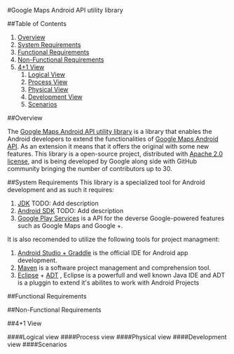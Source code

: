 #Google Maps Android API utility library

##Table of Contents
 1. [Overview](#overview)
 2. [System Requirements](#system-requirements)
 3. [Functional Requirements](#functional-requirements)
 4. [Non-Functional Requirements](#nonfunctional-requirements)
 5. [4+1 View](#41-view)
	1. [Logical View](#logical-view)
	2. [Process View](#process-view)
	3. [Physical View](#physical-view)
	4. [Development View](#development-view)
	5. [Scenarios](#scenarios)

##Overview

The [Google Maps Android API utility library](http://googlemaps.github.io/android-maps-utils/) is a library that enables the Android developers to extend the functionalities of [Google Maps Android API](http://developer.android.com/google/play-services/maps.html). As an extension it means that it offers the original with some new features.
This library is a open-source project, distributed with [Apache 2.0 license](http://www.apache.org/licenses/LICENSE-2.0), and is being developed by Google along side with GitHub community bringing the number of contributors up to 30.

##System Requirements
This library is a specialized tool for Android development and as such it requires:
 1. [JDK](http://www.oracle.com/technetwork/java/) TODO: Add description
 2. [Android SDK](http://developer.android.com/sdk/) TODO: Add description
 3. [Google Play Services](https://developers.google.com/android/guides/overview) is a API for the deverse Google-powered features such as Google Maps and Google +.

It is also recomended to utilize the following tools for project managment:

1. [Android Studio + Graddle](http://developer.android.com/sdk/) is the official IDE for Android app development.
2. [Maven](https://maven.apache.org/) is a software project management and comprehension tool.
3. [Eclipse](https://eclipse.org/) + [ADT](http://developer.android.com/tools/sdk/eclipse-adt.html) , Eclipse is a powerfull and well known Java IDE and ADT is a pluggin to extend it's abilites to work with Android Projects

##Functional Requirements

##Non-Functional Requirements

##4+1 View

####Logical view
####Process view
####Physical view
####Development view
####Scenarios
